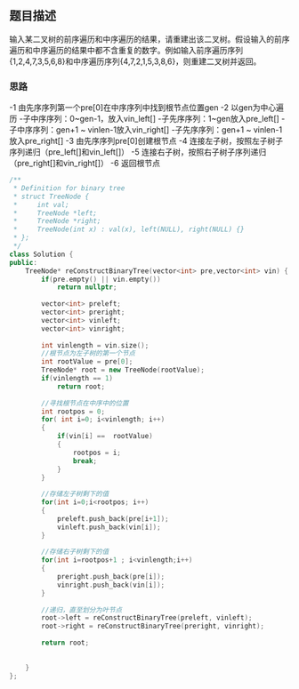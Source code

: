 
## 题目描述
输入某二叉树的前序遍历和中序遍历的结果，请重建出该二叉树。假设输入的前序遍历和中序遍历的结果中都不含重复的数字。例如输入前序遍历序列{1,2,4,7,3,5,6,8}和中序遍历序列{4,7,2,1,5,3,8,6}，则重建二叉树并返回。

### 思路
-1 由先序序列第一个pre[0]在中序序列中找到根节点位置gen
-2 以gen为中心遍历
 -子中序序列：0~gen-1，放入vin_left[]
 -子先序序列：1~gen放入pre_left[]
 -子中序序列：gen+1 ~ vinlen-1放入vin_right[]
 -子先序序列：gen+1 ~ vinlen-1放入pre_right[]
-3 由先序序列pre[0]创建根节点
-4 连接左子树，按照左子树子序列递归（pre_left[]和vin_left[]）
-5 连接右子树，按照右子树子序列递归（pre_right[]和vin_right[]）
-6 返回根节点

```c++
/**
 * Definition for binary tree
 * struct TreeNode {
 *     int val;
 *     TreeNode *left;
 *     TreeNode *right;
 *     TreeNode(int x) : val(x), left(NULL), right(NULL) {}
 * };
 */
class Solution {
public:
    TreeNode* reConstructBinaryTree(vector<int> pre,vector<int> vin) {
        if(pre.empty() || vin.empty())
            return nullptr;
        
        vector<int> preleft;
        vector<int> preright;
        vector<int> vinleft;
        vector<int> vinright;
        
        int vinlength = vin.size();
        //根节点为左子树的第一个节点
        int rootValue = pre[0];
        TreeNode* root = new TreeNode(rootValue);
        if(vinlength == 1)
            return root;
        
        //寻找根节点在中序中的位置
        int rootpos = 0;
        for( int i=0; i<vinlength; i++)
        {
            if(vin[i] ==  rootValue)
            {
                rootpos = i;
                break;
            }
        }
        
        //存储左子树剩下的值
        for(int i=0;i<rootpos; i++)
        {
            preleft.push_back(pre[i+1]);
            vinleft.push_back(vin[i]);
        }
        
        //存储右子树剩下的值
        for(int i=rootpos+1 ; i<vinlength;i++)
        {
            preright.push_back(pre[i]);
            vinright.push_back(vin[i]);
        }
        
        //递归，直至划分为叶节点
        root->left = reConstructBinaryTree(preleft, vinleft);
        root->right = reConstructBinaryTree(preright, vinright);
        
        return root;
        
        
    }
};
```
